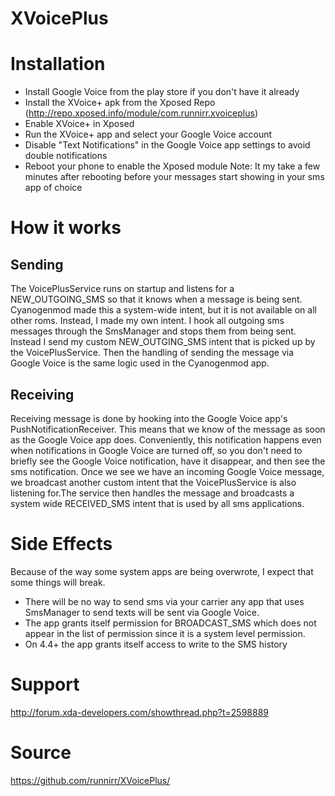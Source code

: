 XVoicePlus
==========
# Installation
* Install Google Voice from the play store if you don't have it already
* Install the XVoice+ apk from the Xposed Repo (http://repo.xposed.info/module/com.runnirr.xvoiceplus)
* Enable XVoice+ in Xposed
* Run the XVoice+ app and select your Google Voice account
* Disable "Text Notifications" in the Google Voice app settings to avoid double notifications
* Reboot your phone to enable the Xposed module
Note: It my take a few minutes after rebooting before your messages start showing in your sms app of choice

# How it works
## Sending
The VoicePlusService runs on startup and listens for a NEW_OUTGOING_SMS so that it knows when a message is being sent. Cyanogenmod made this a system-wide intent, but it is not available on all other roms. Instead, I made my own intent.
I hook all outgoing sms messages through the SmsManager and stops them from being sent. Instead I send my custom NEW_OUTGING_SMS intent that is picked up by the VoicePlusService. Then the handling of sending the message via Google Voice is the same logic used in the Cyanogenmod app.
## Receiving
Receiving message is done by hooking into the Google Voice app's PushNotificationReceiver. This means that we know of the message as soon as the Google Voice app does. Conveniently, this notification happens even when notifications in Google Voice are turned off, so you don't need to briefly see the Google Voice notification, have it disappear, and then see the sms notification.
Once we see we have an incoming Google Voice message, we broadcast another custom intent that the VoicePlusService is also listening for.The service then handles the message and broadcasts a system wide RECEIVED_SMS intent that is used by all sms applications.

# Side Effects
Because of the way some system apps are being overwrote, I expect that some things will break.
* There will be no way to send sms via your carrier any app that uses SmsManager to send texts will be sent via Google Voice.
* The app grants itself permission for BROADCAST_SMS which does not appear in the list of permission since it is a system level permission.
* On 4.4+ the app grants itself access to write to the SMS history

# Support
http://forum.xda-developers.com/showthread.php?t=2598889

# Source
https://github.com/runnirr/XVoicePlus/
